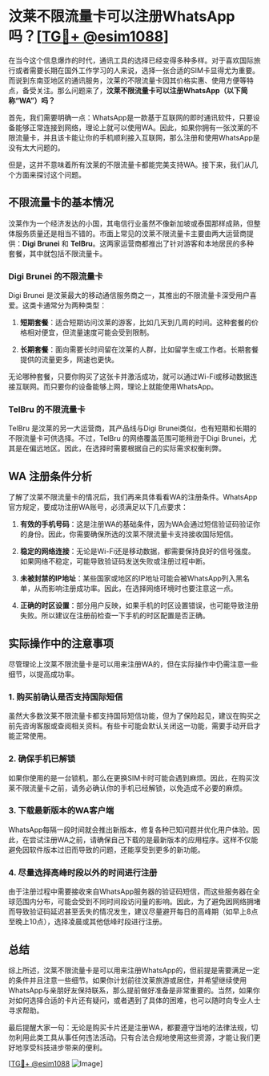 # 汶莱不限流量卡可以注册WhatsApp吗？[[TG💪+ @esim1088](https://t.me/s/esim1088)]

在当今这个信息爆炸的时代，通讯工具的选择已经变得多种多样。对于喜欢国际旅行或者需要长期在国外工作学习的人来说，选择一张合适的SIM卡显得尤为重要。而说到东南亚地区的通讯服务，汶莱的不限流量卡因其价格实惠、使用方便等特点，备受关注。那么问题来了，**汶莱不限流量卡可以注册WhatsApp（以下简称“WA”）吗？**

首先，我们需要明确一点：WhatsApp是一款基于互联网的即时通讯软件，只要设备能够正常连接到网络，理论上就可以使用WA。因此，如果你拥有一张汶莱的不限流量卡，并且该卡能让你的手机顺利接入互联网，那么注册和使用WhatsApp是没有太大问题的。

但是，这并不意味着所有汶莱的不限流量卡都能完美支持WA。接下来，我们从几个方面来探讨这个问题。

## 不限流量卡的基本情况

汶莱作为一个经济发达的小国，其电信行业虽然不像新加坡或泰国那样成熟，但整体服务质量还是相当不错的。市面上常见的汶莱不限流量卡主要由两大运营商提供：**Digi Brunei** 和 **TelBru**。这两家运营商都推出了针对游客和本地居民的多种套餐，其中就包括不限流量卡。

### Digi Brunei 的不限流量卡

Digi Brunei 是汶莱最大的移动通信服务商之一，其推出的不限流量卡深受用户喜爱。这类卡通常分为两种类型：

1. **短期套餐**：适合短期访问汶莱的游客，比如几天到几周的时间。这种套餐的价格相对便宜，但流量速度可能会受到限制。
   
2. **长期套餐**：面向需要长时间留在汶莱的人群，比如留学生或工作者。长期套餐提供的流量更多，网速也更快。

无论哪种套餐，只要你购买了这张卡并激活成功，就可以通过Wi-Fi或移动数据连接互联网。而只要你的设备能够上网，理论上就能使用WhatsApp。

### TelBru 的不限流量卡

TelBru 是汶莱的另一大运营商，其产品线与Digi Brunei类似，也有短期和长期的不限流量卡可供选择。不过，TelBru 的网络覆盖范围可能稍逊于Digi Brunei，尤其是在偏远地区。因此，在选择时需要根据自己的实际需求权衡利弊。

## WA 注册条件分析

了解了汶莱不限流量卡的情况后，我们再来具体看看WA的注册条件。WhatsApp官方规定，要成功注册WA账号，必须满足以下几点要求：

1. **有效的手机号码**：这是注册WA的基础条件，因为WA会通过短信验证码验证你的身份。因此，你需要确保所选的汶莱不限流量卡支持接收国际短信。

2. **稳定的网络连接**：无论是Wi-Fi还是移动数据，都需要保持良好的信号强度。如果网络不稳定，可能导致验证码发送失败或注册过程中断。

3. **未被封禁的IP地址**：某些国家或地区的IP地址可能会被WhatsApp列入黑名单，从而影响注册成功率。因此，在选择网络环境时也要注意这一点。

4. **正确的时区设置**：部分用户反映，如果手机的时区设置错误，也可能导致注册失败。所以建议在注册前检查一下手机的时区配置是否正确。

## 实际操作中的注意事项

尽管理论上汶莱不限流量卡是可以用来注册WA的，但在实际操作中仍需注意一些细节，以提高成功率。

### 1. 购买前确认是否支持国际短信

虽然大多数汶莱不限流量卡都支持国际短信功能，但为了保险起见，建议在购买之前先咨询客服或查阅相关资料。有些卡可能会默认关闭这一功能，需要手动开启才能正常使用。

### 2. 确保手机已解锁

如果你使用的是一台锁机，那么在更换SIM卡时可能会遇到麻烦。因此，在购买汶莱不限流量卡之前，请务必确认你的手机已经解锁，以免造成不必要的麻烦。

### 3. 下载最新版本的WA客户端

WhatsApp每隔一段时间就会推出新版本，修复各种已知问题并优化用户体验。因此，在尝试注册WA之前，请确保自己下载的是最新版本的应用程序。这样不仅能避免因软件版本过旧而导致的问题，还能享受到更多的新功能。

### 4. 尽量选择高峰时段以外的时间进行注册

由于注册过程中需要接收来自WhatsApp服务器的验证码短信，而这些服务器在全球范围内分布，可能会受到不同时间段访问量的影响。因此，为了避免因网络拥堵而导致验证码延迟甚至丢失的情况发生，建议尽量避开每日的高峰期（如早上8点至晚上10点），选择凌晨或其他低峰时段进行注册。

## 总结

综上所述，汶莱不限流量卡是可以用来注册WhatsApp的，但前提是需要满足一定的条件并且注意一些细节。如果你计划前往汶莱旅游或居住，并希望继续使用WhatsApp与亲朋好友保持联系，那么提前做好准备是非常重要的。当然，如果你对如何选择合适的卡片还有疑问，或者遇到了具体的困难，也可以随时向专业人士寻求帮助。

最后提醒大家一句：无论是购买卡片还是注册WA，都要遵守当地的法律法规，切勿利用此类工具从事任何违法活动。只有合法合规地使用这些资源，才能让我们更好地享受科技进步带来的便利。

[[TG💪+ @esim1088](https://t.me/s/esim1088) ![Image](https://i.postimg.cc/4NQfJmqS/Snipaste-2025-05-13-00-14-12.png)]